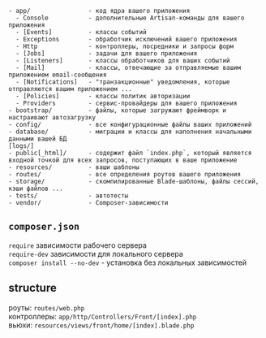 ```
- app/                - код ядра вашего приложения
  - Console           - дополнительные Artisan-команды для вашего приложения
  - [Events]          - классы событий
  - Exceptions        - обработчик исключений вашего приложения
  - Http              - контроллеры, посредники и запросы форм
  - [Jobs]            - задачи для вашего приложения
  - [Listeners]       - классы обработчиков для ваших событий
  - [Mail]            - классы, отвечающие за отправляемые вашим приложением email-сообщения
  - [Notifications]   - "транзакционные" уведомления, которые отправляются вашим приложением ...
  - [Policies]        - классы политик авторизации
  - Providers         - сервис-провайдеры для вашего приложения
- bootstrap/          - файлы, которые загружают фреймворк и настраивают автозагрузку
- config/             - все конфигурационные файлы ваших приложений
- database/           - миграции и классы для наполнения начальными данными вашей БД
[logs/]  
- public[_html]/      - cодержит файл `index.php`, который является входной точкой для всех запросов, поступающих в ваше приложение
- resources/          - ваши шаблоны
- routes/             - все определения роутов вашего приложения
- storage/            - скомпилированные Blade-шаблоны, файлы сессий, кэши файлов ...
- tests/              - автотесты
- vendor/             - Composer-зависимости
```


## `composer.json`  
`require` зависимости рабочего сервера  
`require-dev` зависимости для локального сервера  
`composer install --no-dev` - установка без локальных зависимостей  


## structure
роуты: `routes/web.php`  
контроллеры: `app/http/Controllers/Front/[index].php`  
вьюхи: `resources/views/front/home/[index].blade.php`  


